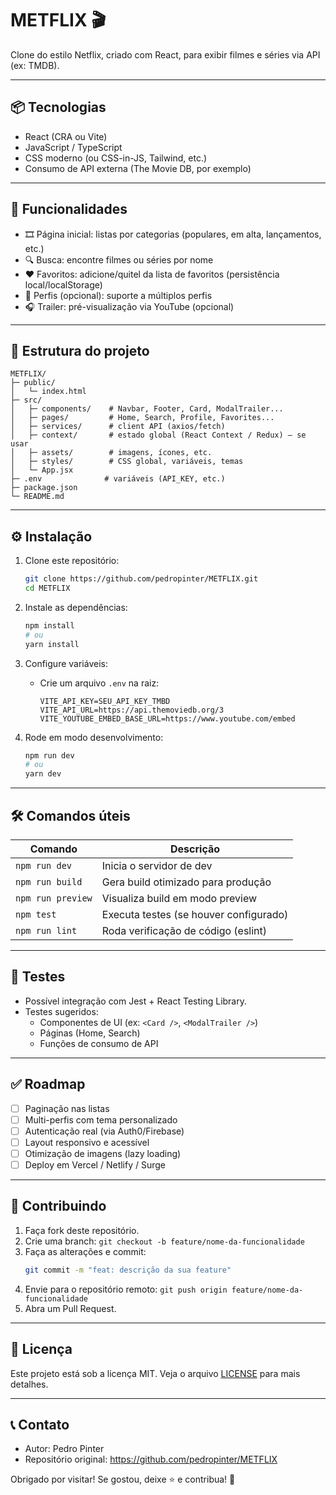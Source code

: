 # METFLIX 🎬

Clone do estilo Netflix, criado com React, para exibir filmes e séries via API (ex: TMDB).

---

## 📦 Tecnologias

- React (CRA ou Vite)
- JavaScript / TypeScript
- CSS moderno (ou CSS-in-JS, Tailwind, etc.)
- Consumo de API externa (The Movie DB, por exemplo)

---

## 🚀 Funcionalidades

- 🎞️ Página inicial: listas por categorias (populares, em alta, lançamentos, etc.)
- 🔍 Busca: encontre filmes ou séries por nome
- ❤️ Favoritos: adicione/quitel da lista de favoritos (persistência local/localStorage)
- 🔐 Perfis (opcional): suporte a múltiplos perfis
- 🎧 Trailer: pré-visualização via YouTube (opcional)

---

## 🧩 Estrutura do projeto

```
METFLIX/
├─ public/
│   └─ index.html
├─ src/
│   ├─ components/    # Navbar, Footer, Card, ModalTrailer...
│   ├─ pages/         # Home, Search, Profile, Favorites...
│   ├─ services/      # client API (axios/fetch)
│   ├─ context/       # estado global (React Context / Redux) — se usar
│   ├─ assets/        # imagens, ícones, etc.
│   ├─ styles/        # CSS global, variáveis, temas
│   └─ App.jsx
├─ .env              # variáveis (API_KEY, etc.)
├─ package.json
└─ README.md
```

---

## ⚙️ Instalação

1. Clone este repositório:
   ```bash
   git clone https://github.com/pedropinter/METFLIX.git
   cd METFLIX
   ```

2. Instale as dependências:
   ```bash
   npm install
   # ou
   yarn install
   ```

3. Configure variáveis:
   - Crie um arquivo `.env` na raiz:
     ```
     VITE_API_KEY=SEU_API_KEY_TMBD
     VITE_API_URL=https://api.themoviedb.org/3
     VITE_YOUTUBE_EMBED_BASE_URL=https://www.youtube.com/embed
     ```

4. Rode em modo desenvolvimento:
   ```bash
   npm run dev
   # ou
   yarn dev
   ```

---

## 🛠️ Comandos úteis

| Comando             | Descrição                              |
|---------------------|----------------------------------------|
| `npm run dev`       | Inicia o servidor de dev               |
| `npm run build`     | Gera build otimizado para produção     |
| `npm run preview`   | Visualiza build em modo preview        |
| `npm test`          | Executa testes (se houver configurado)|
| `npm run lint`      | Roda verificação de código (eslint)    |

---

## 🧪 Testes

- Possível integração com Jest + React Testing Library.
- Testes sugeridos:
  - Componentes de UI (ex: `<Card />`, `<ModalTrailer />`)
  - Páginas (Home, Search)
  - Funções de consumo de API

---

## ✅ Roadmap

- [ ] Paginação nas listas
- [ ] Multi-perfis com tema personalizado
- [ ] Autenticação real (via Auth0/Firebase)
- [ ] Layout responsivo e acessível
- [ ] Otimização de imagens (lazy loading)
- [ ] Deploy em Vercel / Netlify / Surge

---

## 🧭 Contribuindo

1. Faça fork deste repositório.
2. Crie uma branch: `git checkout -b feature/nome-da-funcionalidade`
3. Faça as alterações e commit:
   ```bash
   git commit -m "feat: descrição da sua feature"
   ```
4. Envie para o repositório remoto: `git push origin feature/nome-da-funcionalidade`
5. Abra um Pull Request.

---

## 📄 Licença

Este projeto está sob a licença MIT. Veja o arquivo [LICENSE](LICENSE.md) para mais detalhes.

---

## 📞 Contato

- Autor: Pedro Pinter
- Repositório original: https://github.com/pedropinter/METFLIX

Obrigado por visitar! Se gostou, deixe ⭐ e contribua! 🎉